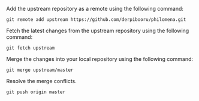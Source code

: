 Add the upstream repository as a remote using the following command:

    git remote add upstream https://github.com/derpibooru/philomena.git

Fetch the latest changes from the upstream repository using the following command:

    git fetch upstream

Merge the changes into your local repository using the following command:

    git merge upstream/master

Resolve the merge conflicts.

    git push origin master